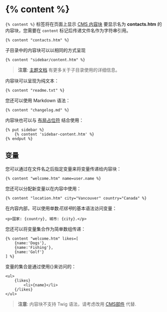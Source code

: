 # {% content %}

`{% content %}` 标签将在页面上显示 [CMS 内容块](../cms/content.md) 要显示名为 **contacts.htm** 的内容块，您需要在 `content` 标记后传递文件名作为字符串引用。

```twig
{% content "contacts.htm" %}
```

子目录中的内容块可以以相同的方式呈现

```twig
{% content "sidebar/content.htm" %}
```

> **注意**:  [主题文档](../cms/themes.md#oc-subdirectories) 有更多关于子目录使用的详细信息。

内容块可以呈现为纯文本：

```twig
{% content "readme.txt" %}
```

您还可以使用 Markdown 语法：

```twig
{% content "changelog.md" %}
```

内容块也可以与 [布局占位符](../cms/layouts.md#oc-placeholders) 结合使用：

```twig
{% put sidebar %}
    {% content 'sidebar-content.htm' %}
{% endput %}
```

## 变量

您可以通过在文件名之后指定变量来将变量传递给内容块：

```twig
{% content "welcome.htm" name=user.name %}
```

您还可以分配新变量以在内容中使用：

```twig
{% content "location.htm" city="Vancouver" country="Canada" %}
```

在内容内部，可以使用单数*花括号*的基本语法访问变量：

```
<p>国家: {country}, 城市: {city}.</p>
```

您还可以将变量集合作为简单数组传递：

```twig
{% content "welcome.htm" likes=[
    {name:'Dogs'},
    {name:'Fishing'},
    {name:'Golf'}
] %}
```

变量的集合是通过使用{}来访问的：

```
<ul>
    {likes}
        <li>{name}</li>
    {/likes}
</ul>
```

> **注意**: 内容块不支持 Twig 语法，请考虑改用 [CMS部件](../cms/partials.md) 代替.
